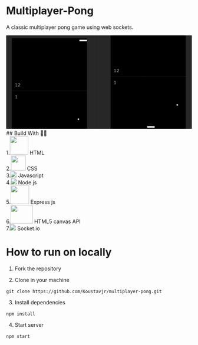 # Multiplayer-Pong

A classic multiplayer pong game using web sockets.

<img src="public\multiplayer_pong.PNG">
## Build With 👩‍💻
<br>
1.<img src="https://clipartcraft.com/images/html5-logo-png-transparent-5.png" height="50px" width="50px"> HTML <br>
2.<img src="https://image.pngaaa.com/311/3920311-middle.png" height="40px" width="40px">  CSS <br>
3.<img src="https://th.bing.com/th/id/R.4c48053ed95e28a2ec7c6e3b784b1c16?rik=%2fBj8KWCE8bCapQ&riu=http%3a%2f%2fthebamboocode.com%2fwp-content%2fuploads%2f2016%2f03%2fjs-logo.png&ehk=g5YFs6jfGflo%2brZl5LTWfOfewU3YxawHs6HXpKV9faE%3d&risl=&pid=ImgRaw&r=0&sres=1&sresct=1" height="50px"> Javascript <br>
4.<img src="https://download.logo.wine/logo/Node.js/Node.js-Logo.wine.png" height="40px"> Node js <br>
5.<img src="https://ajeetchaulagain.com/static/7cb4af597964b0911fe71cb2f8148d64/87351/express-js.png" height="50px" width="50ox"> Express js <br>
6.<img src="https://cambridge-intelligence.com/wp-content/uploads/2014/07/html4-canvas-feature.png" height="50px" width="60px"> HTML5 canvas API <br>
7.<img src="https://th.bing.com/th/id/R.288caf89d9e32474055cc737fe86f763?rik=au8yQN%2fj6o59SA&riu=http%3a%2f%2fassets.stickpng.com%2fimages%2f58482deccef1014c0b5e4a64.png&ehk=Yi56%2bdBkUVKpeOB2ZEPm09SiW6pjkrN%2fHfDKwfzp8%2fU%3d&risl=&pid=ImgRaw&r=0" height="50px"> Socket.io

# How to run on locally
1. Fork the repository

2. Clone in your machine
```
git clone https://github.com/Koustavjr/multiplayer-pong.git
```
3. Install dependencies
```
npm install
```
4. Start server
```
npm start
```

